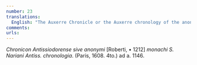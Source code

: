 ```yaml
---
number: 23
translations:
  English: "The Auxerre Chronicle or the Auxerre chronology of the anonymous monk [Roberti, died 1212] of St Narian. (Paris, 1608. 4to.) [Hildegard mentioned] at the year 1146. [Trans. J. Bain]"
comments:
urls:
---
```


<em>Chronicon Antissiodorense sive anonymi</em> [Roberti, • 1212] <em>monachi S. Nariani Antiss. chronologia</em>. (Paris, 1608. 4to.) ad a. 1146.
